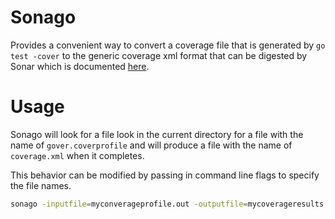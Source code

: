 # Sonago
Provides a convenient way to convert a coverage file that is generated by `go test -cover` to
the generic coverage xml format that can be digested by Sonar which is documented [here](https://docs.sonarqube.org/display/SONAR/Generic+Test+Data).


# Usage
Sonago will look for a file look in the current directory for a file with the name of `gover.coverprofile` and will produce a file with the name of `coverage.xml` when it completes.

This behavior can be modified by passing in command line flags to specify the file names.

```bash
sonago -inputfile=myconverageprofile.out -outputfile=mycoverageresults.xml
```
